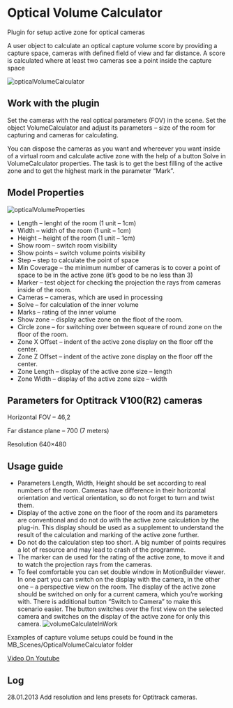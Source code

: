 # Optical Volume Calculator

Plugin for setup active zone for optical cameras

A user object to calculate an optical capture volume score by providing a capture space, cameras with defined field of view and far distance. A score is calculated where at least two cameras see a point inside the capture space

![opticalVolumeCalculator](../Plugins/VolumeCalculator\_volume.jpg)

## Work with the plugin

Set the cameras with the real optical parameters (FOV) in the scene. Set the object VolumeCalculator and adjust its parameters – size of the room for capturing and cameras for calculating.

You can dispose the cameras as you want and whereever you want inside of a virtual room and calculate active zone with the help of a button Solve in VolumeCalculator properties. The task is to get the best filling of the active zone and to get the highest mark in the parameter “Mark”.

## Model Properties

![opticalVolumeProperties](../Plugins/VolumeCalculator\_properties.jpg)

* Length – lenght of the room (1 unit – 1cm)
* Width – width of the room (1 unit – 1cm)
* Height – height of the room (1 unit – 1cm)
* Show room – switch room visibility
* Show points – switch volume points visibility
* Step – step to calculate the point of space
* Min Coverage – the minimum number of cameras is to cover a point of space to be in the active zone (it’s good to be no less than 3)
* Marker – test object for checking the projection the rays from cameras inside of the room.
* Cameras – cameras, which are used in processing
* Solve – for calculation of the inner volume
* Marks – rating of the inner volume
* Show zone – display active zone on the floot of the room.
* Circle zone – for switching over between squeare of round zone on the floor of the room.
* Zone X Offset – indent of the active zone display on the floor off the center.
* Zone Z Offset – indent of the active zone display on the floor off the center.
* Zone Length – display of the active zone size – length
* Zone Width – display of the active zone size – width

## Parameters for Optitrack V100(R2) cameras

Horizontal FOV – 46,2

Far distance plane – 700 (7 meters)

Resolution 640×480

## Usage guide

* Parameters Length, Width, Height should be set according to real numbers of the room. Cameras have difference in their horizontal orientation and vertical orientation, so do not forget to turn and twist them.
* Display of the active zone on the floor of the room and its parameters are conventional and do not do with the active zone calculation by the plug-in. This display should be used as a supplement to understand the result of the calculation and marking of the active zone further.
* Do not do the calculation step too short. A big number of points requires a lot of resource and may lead to crash of the programme.
* The marker can de used for the rating of the active zone, to move it and to watch the projection rays from the cameras.
* To feel comfortable you can set double window in MotionBuilder viewer. In one part you can switch on the display with the camera, in the other one – a perspective view on the room. The display of the active zone should be switched on only for a current camera, which you’re working with. There is additional button “Switch to Camera” to make this scenario easier. The button switches over the first view on the selected camera and switches on the display of the active zone for only this camera. ![volumeCalculateInWork](../Plugins/VolumeCalculator\_inwork.jpg)

Examples of capture volume setups could be found in the MB\_Scenes/OpticalVolumeCalculator folder

[Video On Youtube](https://youtu.be/DlW6bF2QhM8?si=fjI9PwNVj5SfvSsY)

## Log

28.01.2013 Add resolution and lens presets for Optitrack cameras.
